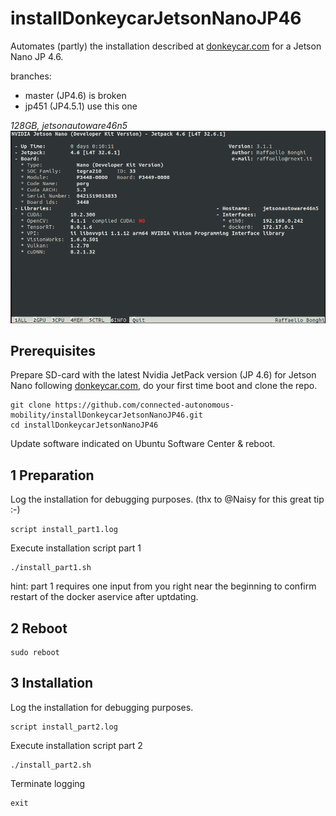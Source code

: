 # installDonkeycarJetsonNanoJP46
Automates (partly) the installation described at [donkeycar.com](https://docs.donkeycar.com/guide/robot_sbc/setup_jetson_nano/) for a Jetson Nano JP 4.6.

branches: 
- master (JP4.6) is broken
- jp451 (JP4.5.1) use this one

*128GB, jetsonautoware46n5*
![](media/JetsonNanoJP46_infos.png)

## Prerequisites

Prepare SD-card with the latest Nvidia JetPack version (JP 4.6) for Jetson Nano following [donkeycar.com](https://docs.donkeycar.com/guide/robot_sbc/setup_jetson_nano/), do your first time boot and clone the repo.
```
git clone https://github.com/connected-autonomous-mobility/installDonkeycarJetsonNanoJP46.git
cd installDonkeycarJetsonNanoJP46
```
Update software indicated on Ubuntu Software Center & reboot.

## 1 Preparation

Log the installation for debugging purposes. (thx to @Naisy for this great tip :-)
```
script install_part1.log
```

Execute installation script part 1
```
./install_part1.sh
```
hint: part 1 requires one input from you right near the beginning to confirm restart of the docker aservice after uptdating.

## 2 Reboot
```
sudo reboot
```

## 3 Installation
Log the installation for debugging purposes.
```
script install_part2.log
```
Execute installation script part 2
```
./install_part2.sh
```
Terminate logging
```
exit
````
